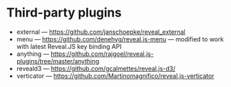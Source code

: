# Third-party plugins
- external — https://github.com/janschoepke/reveal_external
- menu — https://github.com/denehyg/reveal.js-menu  — modified to work with latest Reveal.JS key binding API
- anything — https://github.com/rajgoel/reveal.js-plugins/tree/master/anything
- reveald3 — https://github.com/gcalmettes/reveal.js-d3/
- verticator — https://github.com/Martinomagnifico/reveal.js-verticator